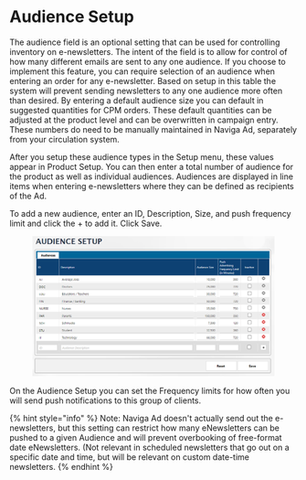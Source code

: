 # Audience Setup

The audience field is an optional setting that can be used for controlling inventory on e-newsletters. The intent of the field is to allow for control of how many different emails are sent to any one audience. If you choose to implement this feature, you can require selection of an audience when entering an order for any e-newsletter. Based on setup in this table the system will prevent sending newsletters to any one audience more often than desired. By entering a default audience size you can default in suggested quantities for CPM orders. These default quantities can be adjusted at the product level and can be overwritten in campaign entry. These numbers do need to be manually maintained in Naviga Ad, separately from your circulation system.

After you setup these audience types in the Setup menu, these values appear in Product Setup. You can then enter a total number of audience for the product as well as individual audiences. Audiences are displayed in line items when entering e-newsletters where they can be defined as recipients of the Ad.

To add a new audience, enter an ID, Description, Size, and push frequency limit and click the + to add it. Click Save.

<figure><img src="../../../.gitbook/assets/image (531).png" alt=""><figcaption></figcaption></figure>

On the Audience Setup you can set the Frequency limits for how often you will send push notifications to this group of clients.

{% hint style="info" %}
Note: Naviga Ad doesn't actually send out the e-newsletters, but this setting can restrict how many eNewsletters can be pushed to a given Audience and will prevent overbooking of free-format date eNewsletters. (Not relevant in scheduled newsletters that go out on a specific date and time, but will be relevant on custom date-time newsletters.
{% endhint %}
